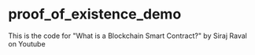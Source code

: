 # proof_of_existence_demo
This is the code for "What is a Blockchain Smart Contract?" by Siraj Raval on Youtube

